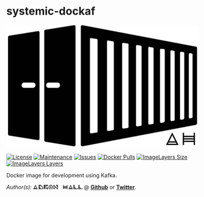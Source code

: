 # systemic-dockaf

[![Container Logo](./Logo.png)]()

[![License](https://img.shields.io/github/license/Adron/systemic-dockaf.svg?style=flat-square)](https://github.com/Adron/systemic-dockaf/blob/master/LICENSE)
[![Maintenance](https://img.shields.io/maintenance/yes/2016.svg?style=flat-square)](#)
[![Issues](https://img.shields.io/github/issues/adron/systemic-dockaf.svg?style=flat-square)](https://github.com/Adron/systemic-dockaf/issues)
[![Docker Pulls](https://img.shields.io/docker/pulls/adron/systemic-dockaf.svg?style=flat-square)](https://hub.docker.com/r/adron/systemic-dockaf/)
[![ImageLayers Size](https://img.shields.io/imagelayers/image-size/_/adron/systemic-dockaf.svg?style=flat-square)](https://hub.docker.com/r/adron/systemic-dockaf/)
[![ImageLayers Layers](https://img.shields.io/imagelayers/layers/_/adron/systemic-dockaf.svg?style=flat-square)](https://hub.docker.com/r/adron/systemic-dockaf/)

Docker image for development using Kafka.

*Author(s):* [![Adron Hall](./AdronHall.png)](http://compositecode.com) @ **[Github](https://www.github.com/adron)** or **[Twitter](https://twitter.com/adron)**.